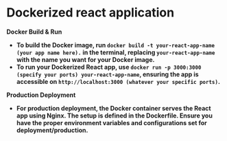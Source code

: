 # Dockerized react application


<b>Docker Build & Run <b>
- To build the Docker image, run `docker build -t your-react-app-name (your app name here).` in the terminal, replacing `your-react-app-name` with the name you want for your Docker image.
- To run your Dockerized React app, use `docker run -p 3000:3000 (specify your ports) your-react-app-name`, ensuring the app is accessible on `http://localhost:3000 (whatever your specific ports)`.

<b>Production Deployment<b>
- For production deployment, the Docker container serves the React app using Nginx. The setup is defined in the Dockerfile. Ensure you have the proper environment variables and configurations set for deployment/production.
